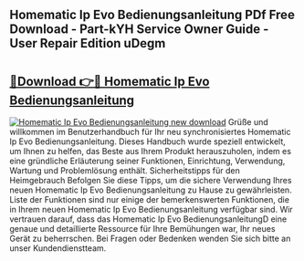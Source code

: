 ## Homematic Ip Evo Bedienungsanleitung PDf Free Download - Part-kYH Service Owner Guide - User Repair Edition uDegm

# <h2><a href="http://df22qz.blite.top/?on=Homematic+Ip+Evo+Bedienungsanleitung">🔗Download 👉🔴 Homematic Ip Evo Bedienungsanleitung</a></h2>

[![Homematic Ip Evo Bedienungsanleitung new download](https://i.imgur.com/lujVjoI.png)](http://df22qz.blite.top/?on=Homematic+Ip+Evo+Bedienungsanleitung)
Grüße und willkommen im Benutzerhandbuch für Ihr neu synchronisiertes Homematic Ip Evo Bedienungsanleitung. Dieses Handbuch wurde speziell entwickelt, um Ihnen zu helfen, das Beste aus Ihrem Produkt herauszuholen, indem es eine gründliche Erläuterung seiner Funktionen, Einrichtung, Verwendung, Wartung und Problemlösung enthält. Sicherheitstipps für den Heimgebrauch Befolgen Sie diese Tipps, um die sichere Verwendung Ihres neuen Homematic Ip Evo Bedienungsanleitung zu Hause zu gewährleisten. Liste der Funktionen sind nur einige der bemerkenswerten Funktionen, die in Ihrem neuen Homematic Ip Evo Bedienungsanleitung verfügbar sind. Wir vertrauen darauf, dass das Homematic Ip Evo BedienungsanleitungD eine genaue und detaillierte Ressource für Ihre Bemühungen war, Ihr neues Gerät zu beherrschen. Bei Fragen oder Bedenken wenden Sie sich bitte an unser Kundendienstteam.
